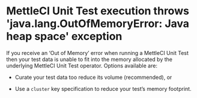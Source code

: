 # MettleCI Unit Test execution throws 'java.lang.OutOfMemoryError: Java heap space' exception

If you receive an ‘Out of Memory’ error when running a MettleCI Unit Test then your test data is unable to fit into the memory allocated by the underlying MettleCI Unit Test operator. Options available are:

*   Curate your test data too reduce its volume (recommended), or
    
*   Use a `cluster` key specification to reduce your test’s memory footprint.